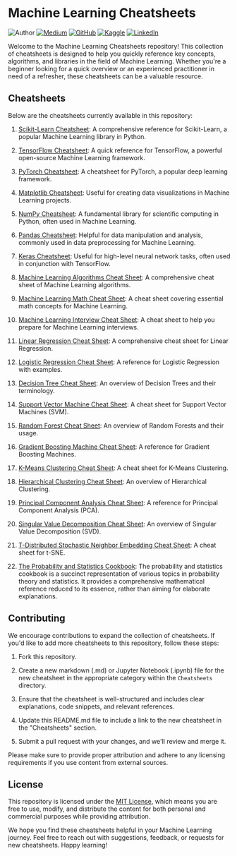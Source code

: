 # Machine Learning Cheatsheets

![Author](https://img.shields.io/badge/Author-Nhi%20Yen-brightgreen)
[![Medium](https://img.shields.io/badge/Medium-Follow%20Me-blue)](https://medium.com/@nhiyen)
[![GitHub](https://img.shields.io/badge/GitHub-Follow%20Me-lightgrey)](https://github.com/nhiyen95)
[![Kaggle](https://img.shields.io/badge/Kaggle-Follow%20Me-orange)](https://www.kaggle.com/nhiyen95)
[![LinkedIn](https://img.shields.io/badge/LinkedIn-Connect%20with%20Me-informational)](https://www.linkedin.com/in/nhiyen95/)

Welcome to the Machine Learning Cheatsheets repository! This collection of cheatsheets is designed to help you quickly reference key concepts, algorithms, and libraries in the field of Machine Learning. Whether you're a beginner looking for a quick overview or an experienced practitioner in need of a refresher, these cheatsheets can be a valuable resource.

## Cheatsheets

Below are the cheatsheets currently available in this repository:

1. [Scikit-Learn Cheatsheet](https://scikit-learn.org/stable/tutorial/machine_learning_map/index.html): A comprehensive reference for Scikit-Learn, a popular Machine Learning library in Python.

2. [TensorFlow Cheatsheet](https://www.tensorflow.org/guide/cheatsheet): A quick reference for TensorFlow, a powerful open-source Machine Learning framework.

3. [PyTorch Cheatsheet](https://pytorch.org/tutorials/beginner/ptcheat.html): A cheatsheet for PyTorch, a popular deep learning framework.

4. [Matplotlib Cheatsheet](https://github.com/matplotlib/cheatsheets): Useful for creating data visualizations in Machine Learning projects.

5. [NumPy Cheatsheet](https://github.com/rougier/numpy-100): A fundamental library for scientific computing in Python, often used in Machine Learning.

6. [Pandas Cheatsheet](https://pandas.pydata.org/Pandas_Cheat_Sheet.pdf): Helpful for data manipulation and analysis, commonly used in data preprocessing for Machine Learning.

7. [Keras Cheatsheet](https://s3.amazonaws.com/assets.datacamp.com/blog_assets/Keras_Cheat_Sheet_Python.pdf): Useful for high-level neural network tasks, often used in conjunction with TensorFlow.

8. [Machine Learning Algorithms Cheat Sheet](https://www.datacamp.com/cheat-sheet/machine-learning-cheat-sheet): A comprehensive cheat sheet of Machine Learning algorithms.

9. [Machine Learning Math Cheat Sheet](https://medium.com/machine-learning-in-practice/cheat-sheet-of-machine-learning-and-python-and-math-cheat-sheets-a4afe4e791b6): A cheat sheet covering essential math concepts for Machine Learning.

10. [Machine Learning Interview Cheat Sheet](https://medium.com/swlh/cheat-sheets-for-machine-learning-interview-topics-51c2bc2bab4f): A cheat sheet to help you prepare for Machine Learning interviews.

11. [Linear Regression Cheat Sheet](https://thomasttam.medium.com/linear-regression-comprehensive-cheat-sheet-with-examples-a5e701d397f8): A comprehensive cheat sheet for Linear Regression.

12. [Logistic Regression Cheat Sheet](https://ml-cheatsheet.readthedocs.io/en/latest/logistic_regression.html): A reference for Logistic Regression with examples.

13. [Decision Tree Cheat Sheet](https://towardsdatascience.com/cheat-sheet-decision-trees-terminology-c37ee6cb2d2e): An overview of Decision Trees and their terminology.

14. [Support Vector Machine Cheat Sheet](https://medium.com/analytics-vidhya/machine-learning-cheat-sheat-support-vectors-machines-8abb9c350804): A cheat sheet for Support Vector Machines (SVM).

15. [Random Forest Cheat Sheet](https://medium.com/analytics-vidhya/machine-learning-models-cheatsheet-7885b33ca44f): An overview of Random Forests and their usage.

16. [Gradient Boosting Machine Cheat Sheet](https://medium.com/@WenxinZhang98/ml-models-comparison-890d782c6e32): A reference for Gradient Boosting Machines.

17. [K-Means Clustering Cheat Sheet](https://towardsdatascience.com/clustering-cheat-sheet-dcf72259abb6): A cheat sheet for K-Means Clustering.

18. [Hierarchical Clustering Cheat Sheet](https://towardsdatascience.com/clustering-cheat-sheet-dcf72259abb6): An overview of Hierarchical Clustering.

19. [Principal Component Analysis Cheat Sheet](https://cheatography.com/dganesh/cheat-sheets/principal-component-analysis/): A reference for Principal Component Analysis (PCA).

20. [Singular Value Decomposition Cheat Sheet](https://www.studocu.com/de/document/technische-universitat-munchen/control-theory-mse/cheat-sheet-control-theory/7353208): An overview of Singular Value Decomposition (SVD).

21. [T-Distributed Stochastic Neighbor Embedding Cheat Sheet](https://towardsdatascience.com/t-distributed-stochastic-neighbor-embedding-t-sne-bb60ff109561): A cheat sheet for t-SNE.

22. [The Probability and Statistics Cookbook](http://statistics.zone/): The probability and statistics cookbook is a succinct representation of various topics in probability theory and statistics. It provides a comprehensive mathematical reference reduced to its essence, rather than aiming for elaborate explanations.
    
## Contributing

We encourage contributions to expand the collection of cheatsheets. If you'd like to add more cheatsheets to this repository, follow these steps:

1. Fork this repository.

2. Create a new markdown (.md) or Jupyter Notebook (.ipynb) file for the new cheatsheet in the appropriate category within the `Cheatsheets` directory.

3. Ensure that the cheatsheet is well-structured and includes clear explanations, code snippets, and relevant references.

4. Update this README.md file to include a link to the new cheatsheet in the "Cheatsheets" section.

5. Submit a pull request with your changes, and we'll review and merge it.

Please make sure to provide proper attribution and adhere to any licensing requirements if you use content from external sources.

## License

This repository is licensed under the [MIT License](LICENSE), which means you are free to use, modify, and distribute the content for both personal and commercial purposes while providing attribution.

We hope you find these cheatsheets helpful in your Machine Learning journey. Feel free to reach out with suggestions, feedback, or requests for new cheatsheets. Happy learning!

